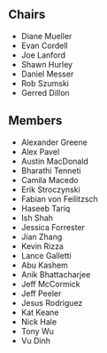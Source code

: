 ## Chairs

* Diane Mueller
* Evan Cordell
* Joe Lanford
* Shawn Hurley
* Daniel Messer
* Rob Szumski
* Gerred Dillon


## Members
* Alexander Greene
* Alex Pavel
* Austin MacDonald
* Bharathi Tenneti
* Camila Macedo
* Erik Stroczynski
* Fabian von Feilitzsch
* Haseeb Tariq
* Ish Shah
* Jessica Forrester
* Jian Zhang
* Kevin Rizza
* Lance Galletti
* Abu Kashem
* Anik Bhattacharjee
* Jeff McCormick
* Jeff Peeler
* Jesus Rodriguez
* Kat Keane
* Nick Hale
* Tony Wu
* Vu Dinh